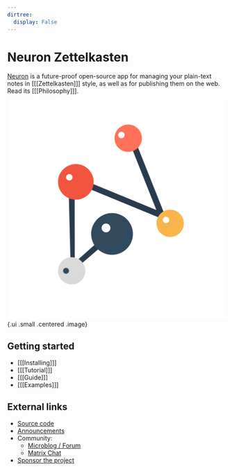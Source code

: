 ```yaml
---
dirtree:
  display: False
---
```

# Neuron Zettelkasten

[Neuron](https://github.com/srid/neuron) is a future-proof open-source app for managing your plain-text notes in [[[Zettelkasten]]] style, as well as for publishing them on the web. Read its [[[Philosophy]]].

![Neuron logo](https://raw.githubusercontent.com/srid/neuron/master/assets/neuron.svg){.ui .small .centered .image}

## Getting started

* [[[Installing]]]
* [[[Tutorial]]]
* [[[Guide]]]
* [[[Examples]]]

## External links

* [Source code](https://github.com/srid/neuron)
* [Announcements](https://www.srid.ca/neuron.html)
* Community:
    * [Microblog / Forum](https://gab.com/groups/19445)
    * [Matrix Chat](https://app.element.io/#/room/#neuron:matrix.org)
* [Sponsor the project](https://github.com/sponsors/srid)
